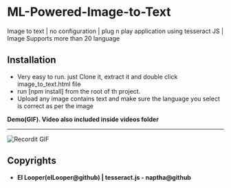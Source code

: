 # ML-Powered-Image-to-Text
Image to text | no configuration | plug n play application using tesseract JS | Image Supports more than 20 language

## Installation

- Very easy to run. just Clone it, extract it and double click image_to_text.html file
- run [npm install] from the root of th project.
- Upload any image contains text and make sure the language you select is correct as per the image

**Demo(GIF). Video also included inside videos folder**

---

![Recordit GIF](http://g.recordit.co/N5fq5zU6mN.gif)

## Copyrights

- **El Looper(elLooper@github) | tesseract.js - naptha@github**
